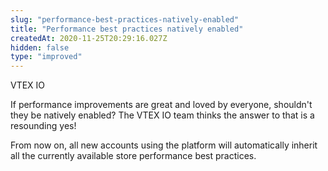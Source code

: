 ```yaml
---
slug: "performance-best-practices-natively-enabled"
title: "Performance best practices natively enabled"
createdAt: 2020-11-25T20:29:16.027Z
hidden: false
type: "improved"
---
```


<span class="badge" id="vtex-io">VTEX IO</span>

 If performance improvements are great and loved by everyone, shouldn't they be natively enabled? The VTEX IO team thinks the answer to that is a resounding yes! 

From now on, all new accounts using the platform will automatically inherit all the currently available store performance best practices.